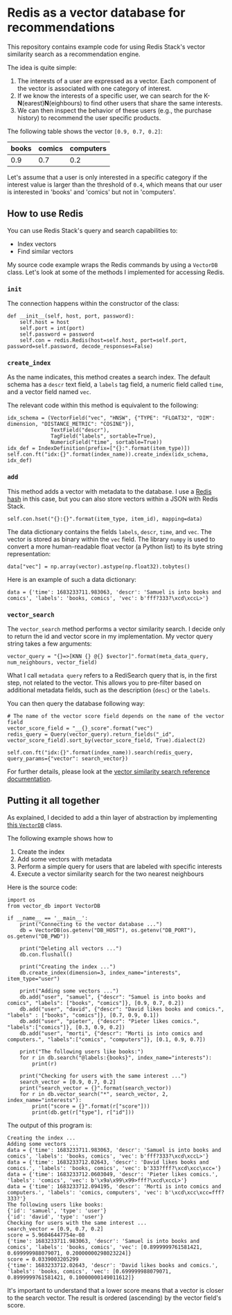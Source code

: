 # Redis as a vector database for recommendations

This repository contains example code for using Redis Stack's vector similarity search as a recommendation engine.

The idea is quite simple:

1. The interests of a user are expressed as a vector. Each component of the vector is associated with one category of interest.
2. If we know the interests of a specific user, we can search for the K-**N**(earest)**N**(eighbours) to find other users that share the same interests.
4. We can then inspect the behavior of these users (e.g., the purchase history) to recommend the user specific products.

The following table shows the vector `[0.9, 0.7, 0.2]`:

|books|comics|computers|
|---|---|---|
|0.9|0.7|0.2|


Let's assume that a user is only interested in a specific category if the interest value is larger than the threshold of `0.4`, which means that our user is interested in 'books' and 'comics' but not in  'computers'.

## How to use Redis

You can use Redis Stack's query and search capabilities to:

* Index vectors
* Find similar vectors

My source code example wraps the Redis commands by using a `VectorDB` class. Let's look at some of the methods I implemented for accessing Redis.

### `init`

The connection happens within the constructor of the class:

```
def __init__(self, host, port, password):
    self.host = host
    self.port = int(port)
    self.password = password
    self.con = redis.Redis(host=self.host, port=self.port, password=self.password, decode_responses=False)
```

### `create_index`

As the name indicates, this method creates a search index. The default schema has a `descr` text field, a `labels` tag field, a numeric field called `time`, and a vector field named `vec`.

The relevant code within this method is equivalent to the following:

```
idx_schema = (VectorField("vec", "HNSW", {"TYPE": "FLOAT32", "DIM": dimension, "DISTANCE_METRIC": "COSINE"}),
              TextField("descr"),
              TagField("labels", sortable=True),
              NumericField("time", sortable=True))
idx_def = IndexDefinition(prefix=["{}:".format(item_type)])
self.con.ft("idx:{}".format(index_name)).create_index(idx_schema, idx_def)
```

### `add`

This method adds a vector with metadata to the database. I use a [Redis hash](https://redis.io/docs/data-types/hashes/) in this case, but you can also store vectors within a JSON with Redis Stack.

```
self.con.hset("{}:{}".format(item_type, item_id), mapping=data)
```

The data dictionary contains the fields `labels`, `descr`, `time`, and `vec`. The vector is stored as binary within the `vec` field. The library `numpy` is used to convert a more human-readable float vector (a Python list) to its byte string representation:

```
data["vec"] = np.array(vector).astype(np.float32).tobytes()
```

Here is an example of such a data dictionary:

```
data = {'time': 1683233711.983063, 'descr': 'Samuel is into books and comics', 'labels': 'books, comics', 'vec': b'fff?333?\xcd\xccL>'}
```

### `vector_search`

The `vector_search` method performs a vector similarity search. I decide only to return the id and vector score in my implementation. My vector query string takes a few arguments:

```
vector_query = "{}=>[KNN {} @{} $vector]".format(meta_data_query, num_neighbours, vector_field)
```

What I call `metadata query`  refers to a RediSearch query that is, in the first step, not related to the vector. This allows you to pre-filter based on additional metadata fields, such as the description (`desc`) or the `labels`.

You can then query the database following way:

```
# The name of the vector score field depends on the name of the vector field
vector_score_field = "__{}_score".format("vec")
redis_query = Query(vector_query).return_fields("_id", vector_score_field).sort_by(vector_score_field, True).dialect(2)

self.con.ft("idx:{}".format(index_name)).search(redis_query, query_params={"vector": search_vector})
```

For further details, please look at the [vector similarity search reference documentation](https://redis.io/docs/stack/search/reference/vectors/).


## Putting it all together

As explained, I decided to add a thin layer of abstraction by implementing [this `VectorDB`](./vss-rec/vector_db.py) class.

The following example shows how to

1. Create the index
2. Add some vectors with metadata
3. Perform a simple query for users that are labeled with specific interests
4. Execute a vector similarity search for the two nearest neighbours


Here is the source code:

```
import os
from vector_db import VectorDB

if __name__ == '__main__':
    print("Connecting to the vector database ...")
    db = VectorDB(os.getenv("DB_HOST"), os.getenv("DB_PORT"), os.getenv("DB_PWD"))

    print("Deleting all vectors ...")
    db.con.flushall()

    print("Creating the index ...")
    db.create_index(dimension=3, index_name="interests", item_type="user")

    print("Adding some vectors ...")
    db.add("user", "samuel", {"descr": "Samuel is into books and comics", "labels": ["books", "comics"]}, [0.9, 0.7, 0.2])
    db.add("user", "david", {"descr": "David likes books and comics.", "labels" : ["books", "comics"]}, [0.7, 0.9, 0.1])
    db.add("user", "pieter", {"descr": "Pieter likes comics.", "labels":["comics"]}, [0.3, 0.9, 0.2])
    db.add("user", "morti", {"descr": "Morti is into comics and computers.", "labels":["comics", "computers"]}, [0.1, 0.9, 0.7])

    print("The following users like books:")
    for r in db.search("@labels:{books}", index_name="interests"):
        print(r)

    print("Checking for users with the same interest ...")
    search_vector = [0.9, 0.7, 0.2]
    print("search_vector = {}".format(search_vector))
    for r in db.vector_search("*", search_vector, 2, index_name="interests"):
        print("score = {}".format(r["score"]))
        print(db.get(r["type"], r["id"]))
```

The output of this program is:

```
Creating the index ...
Adding some vectors ...
data = {'time': 1683233711.983063, 'descr': 'Samuel is into books and comics', 'labels': 'books, comics', 'vec': b'fff?333?\xcd\xccL>'}
data = {'time': 1683233712.02643, 'descr': 'David likes books and comics.', 'labels': 'books, comics', 'vec': b'333?fff?\xcd\xcc\xcc='}
data = {'time': 1683233712.0603049, 'descr': 'Pieter likes comics.', 'labels': 'comics', 'vec': b'\x9a\x99\x99>fff?\xcd\xccL>'}
data = {'time': 1683233712.094195, 'descr': 'Morti is into comics and computers.', 'labels': 'comics, computers', 'vec': b'\xcd\xcc\xcc=fff?333?'}
The following users like books:
{'id': 'samuel', 'type': 'user'}
{'id': 'david', 'type': 'user'}
Checking for users with the same interest ...
search_vector = [0.9, 0.7, 0.2]
score = 5.96046447754e-08
{'time': 1683233711.983063, 'descr': 'Samuel is into books and comics', 'labels': 'books, comics', 'vec': [0.8999999761581421, 0.699999988079071, 0.20000000298023224]}
score = 0.0339003205299
{'time': 1683233712.02643, 'descr': 'David likes books and comics.', 'labels': 'books, comics', 'vec': [0.699999988079071, 0.8999999761581421, 0.10000000149011612]}
```

It's important to understand that a lower score means that a vector is closer to the search vector. The result is ordered (ascending) by the vector field's score.
